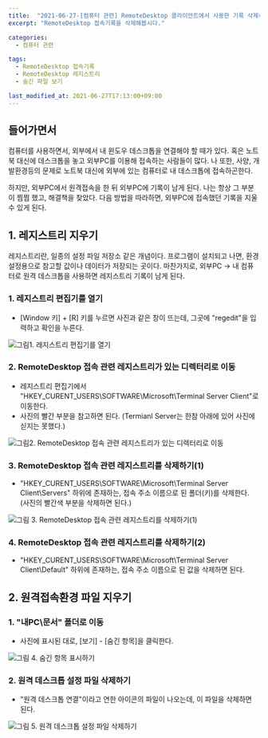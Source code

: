 ```yaml
---
title:  "2021-06-27-[컴퓨터 관련] RemoteDesktop 클라이언트에서 사용한 기록 삭제하기"
excerpt: "RemoteDesktop 접속기록을 삭제해봅시다."

categories:
  - 컴퓨터 관련

tags:
  - RemoteDesktop 접속기록
  - RemoteDesktop 레지스트리
  - 숨긴 파일 보기

last_modified_at: 2021-06-27T17:13:00+09:00
---
```


## 들어가면서

컴퓨터를 사용하면서, 외부에서 내 윈도우 데스크톱을 연결해야 할 때가 있다. 혹은 노트북 대신에 데스크톱을 놓고 외부PC를 이용해 접속하는 사람들이 많다. 나 또한, 사양, 개발환경등의 문제로 노트북 대신에 외부에 있는 컴퓨터로 내 데스크톱에 접속하곤한다.

하지만, 외부PC에서 원격접속을 한 뒤 외부PC에 기록이 남게 된다. 나는 항상 그 부분이 찜찜 했고, 해결책을 찾았다. 다음 방법을 따라하면, 외부PC에 접속했던 기록을 지울 수 있게 된다.


## 1. 레지스트리 지우기

레지스트리란, 일종의 설정 파일 저장소 같은 개념이다. 프로그램이 설치되고 나면, 환경설정용으로 참고할 값이나 데이터가 저장되는 곳이다. 마찬가지로, 외부PC → 내 컴퓨터로 원격 데스크톱을 사용하면 레지스트리 기록이 남게 된다.



### 1. 레지스트리 편집기를 열기
- [Window 키] + [R] 키를 누르면 사진과 같은 창이 뜨는데, 그곳에 "regedit"을 입력하고 확인을 누른다.

![그림1. 레지스트리 편집기를 열기](https://github.com/op2gs2/op2gs2.github.io/blob/main/assets/images/2021/%EC%BB%B4%ED%93%A8%ED%84%B0%20%EA%B4%80%EB%A0%A8/2021-06-27-%5B%EC%BB%B4%ED%93%A8%ED%84%B0%20%EA%B4%80%EB%A0%A8%5D%20RemoteDesktop%20%ED%81%B4%EB%9D%BC%EC%9D%B4%EC%96%B8%ED%8A%B8%EC%97%90%EC%84%9C%20%EC%82%AC%EC%9A%A9%ED%95%9C%20%EA%B8%B0%EB%A1%9D%20%EC%82%AD%EC%A0%9C%ED%95%98%EA%B8%B0/1.png?raw=true "그림1. 레지스트리 편집기를 열기")

### 2. RemoteDesktop 접속 관련 레지스트리가 있는 디렉터리로 이동
- 레지스트리 편집기에서 "HKEY_CURENT_USERS\SOFTWARE\Microsoft\Terminal Server Client\"로 이동한다.
- 사진의 빨간 부분을 참고하면 된다. (Termianl Server는 한참 아래에 있어 사진에 싣지는 못했다.)

![그림2. RemoteDesktop 접속 관련 레지스트리가 있는 디렉터리로 이동](https://github.com/op2gs2/op2gs2.github.io/blob/main/assets/images/2021/%EC%BB%B4%ED%93%A8%ED%84%B0%20%EA%B4%80%EB%A0%A8/2021-06-27-%5B%EC%BB%B4%ED%93%A8%ED%84%B0%20%EA%B4%80%EB%A0%A8%5D%20RemoteDesktop%20%ED%81%B4%EB%9D%BC%EC%9D%B4%EC%96%B8%ED%8A%B8%EC%97%90%EC%84%9C%20%EC%82%AC%EC%9A%A9%ED%95%9C%20%EA%B8%B0%EB%A1%9D%20%EC%82%AD%EC%A0%9C%ED%95%98%EA%B8%B0/2.png?raw=true "그림2. RemoteDesktop 접속 관련 레지스트리가 있는 디렉터리로 이동")

### 3. RemoteDesktop 접속 관련 레지스트리를 삭제하기(1)
- "HKEY_CURENT_USERS\SOFTWARE\Microsoft\Terminal Server Client\Servers\" 하위에 존재하는, 접속 주소 이름으로 된 폴더(키)를 삭제한다. (사진의 빨간색 부분을 삭제하면 된다.)

![그림 3. RemoteDesktop 접속 관련 레지스트리를 삭제하기(1)](https://github.com/op2gs2/op2gs2.github.io/blob/main/assets/images/2021/%EC%BB%B4%ED%93%A8%ED%84%B0%20%EA%B4%80%EB%A0%A8/2021-06-27-%5B%EC%BB%B4%ED%93%A8%ED%84%B0%20%EA%B4%80%EB%A0%A8%5D%20RemoteDesktop%20%ED%81%B4%EB%9D%BC%EC%9D%B4%EC%96%B8%ED%8A%B8%EC%97%90%EC%84%9C%20%EC%82%AC%EC%9A%A9%ED%95%9C%20%EA%B8%B0%EB%A1%9D%20%EC%82%AD%EC%A0%9C%ED%95%98%EA%B8%B0/3.png?raw=true "그림 3. RemoteDesktop 접속 관련 레지스트리를 삭제하기(1)")

### 4. RemoteDesktop 접속 관련 레지스트리를 삭제하기(2)
- "HKEY_CURENT_USERS\SOFTWARE\Microsoft\Terminal Server Client\Default\" 하위에 존재하는, 접속 주소 이름으로 된 값을 삭제하면 된다.



## 2. 원격접속환경 파일 지우기

### 1. "내PC\문서" 폴더로 이동
- 사진에 표시된 대로, [보기] - [숨긴 항목]을 클릭한다.

![그림 4. 숨긴 항목 표시하기](https://github.com/op2gs2/op2gs2.github.io/blob/main/assets/images/2021/%EC%BB%B4%ED%93%A8%ED%84%B0%20%EA%B4%80%EB%A0%A8/2021-06-27-%5B%EC%BB%B4%ED%93%A8%ED%84%B0%20%EA%B4%80%EB%A0%A8%5D%20RemoteDesktop%20%ED%81%B4%EB%9D%BC%EC%9D%B4%EC%96%B8%ED%8A%B8%EC%97%90%EC%84%9C%20%EC%82%AC%EC%9A%A9%ED%95%9C%20%EA%B8%B0%EB%A1%9D%20%EC%82%AD%EC%A0%9C%ED%95%98%EA%B8%B0/4.png?raw=true "그림 4. 숨긴 항목 표시하기")

### 2. 원격 데스크톱 설정 파일 삭제하기
- "원격 데스크톱 연결"이라고 연한 아이콘의 파일이 나오는데, 이 파일을 삭제하면 된다.

![그림 5. 원격 데스크톱 설정 파일 삭제하기](https://github.com/op2gs2/op2gs2.github.io/blob/main/assets/images/2021/%EC%BB%B4%ED%93%A8%ED%84%B0%20%EA%B4%80%EB%A0%A8/2021-06-27-%5B%EC%BB%B4%ED%93%A8%ED%84%B0%20%EA%B4%80%EB%A0%A8%5D%20RemoteDesktop%20%ED%81%B4%EB%9D%BC%EC%9D%B4%EC%96%B8%ED%8A%B8%EC%97%90%EC%84%9C%20%EC%82%AC%EC%9A%A9%ED%95%9C%20%EA%B8%B0%EB%A1%9D%20%EC%82%AD%EC%A0%9C%ED%95%98%EA%B8%B0/5.png?raw=true "그림 5. 원격 데스크톱 설정 파일 삭제하기")
